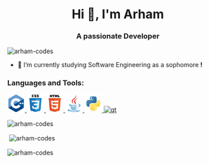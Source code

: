 <h1 align="center">Hi 👋, I'm Arham</h1>
<h3 align="center">A passionate Developer</h3>

<p align="left"> <img src="https://komarev.com/ghpvc/?username=arham-codes&label=Profile%20views&color=d33636&style=flat" alt="arham-codes" /> </p>

- 🌱 I’m currently studying Software Engineering as a sophomore **!**

<p align="left">
</p>

<h3 align="left">Languages and Tools:</h3>
<p align="left"> <a href="https://www.w3schools.com/cpp/" target="_blank" rel="noreferrer"> <img src="https://raw.githubusercontent.com/devicons/devicon/master/icons/cplusplus/cplusplus-original.svg" alt="cplusplus" width="40" height="40"/> </a> <a href="https://www.w3schools.com/css/" target="_blank" rel="noreferrer"> <img src="https://raw.githubusercontent.com/devicons/devicon/master/icons/css3/css3-original-wordmark.svg" alt="css3" width="40" height="40"/> </a> <a href="https://www.w3.org/html/" target="_blank" rel="noreferrer"> <img src="https://raw.githubusercontent.com/devicons/devicon/master/icons/html5/html5-original-wordmark.svg" alt="html5" width="40" height="40"/> </a> <a href="https://www.java.com" target="_blank" rel="noreferrer"> <img src="https://raw.githubusercontent.com/devicons/devicon/master/icons/java/java-original.svg" alt="java" width="40" height="40"/> </a> <a href="https://www.python.org" target="_blank" rel="noreferrer"> <img src="https://raw.githubusercontent.com/devicons/devicon/master/icons/python/python-original.svg" alt="python" width="40" height="40"/> </a> <a href="https://www.qt.io/" target="_blank" rel="noreferrer"> <img src="https://upload.wikimedia.org/wikipedia/commons/0/0b/Qt_logo_2016.svg" alt="qt" width="40" height="40"/> </a> </p>

<p><img align="center" src="https://github-readme-stats.vercel.app/api/top-langs?username=arham-codes&show_icons=true&theme=dracula&locale=en&layout=compact" alt="arham-codes" /></p>
<p>&nbsp;<img align="center" src="https://github-readme-stats.vercel.app/api?username=arham-codes&show_icons=true&theme=dracula&locale=en" alt="arham-codes" /></p>
<p><img align="center" src="https://github-readme-streak-stats.herokuapp.com/?user=arham-codes&theme=highcontrast" alt="arham-codes" /></p>
